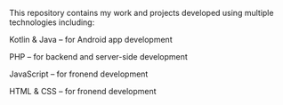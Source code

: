 This repository contains my work and projects developed using multiple technologies including:

Kotlin & Java – for Android app development

PHP – for backend and server-side development

JavaScript – for fronend development

HTML & CSS  – for fronend development



<!--
**zorankocovic/zorankocovic** is a ✨ _special_ ✨ repository because its `README.md` (this file) appears on your GitHub profile.

Here are some ideas to get you started:

- 🔭 I’m currently working on ...
- 🌱 I’m currently learning ...
- 👯 I’m looking to collaborate on ...
- 🤔 I’m looking for help with ...
- 💬 Ask me about ...
- 📫 How to reach me: ...
- 😄 Pronouns: ...
- ⚡ Fun fact: ...
-->
